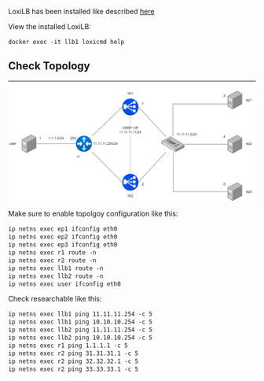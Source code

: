 
LoxiLB has been installed like described [here](https://loxilb-io.github.io/loxilbdocs/run/)

View the installed LoxiLB:
```
docker exec -it llb1 loxicmd help
```

## Check Topology
---

![diagram](./assets/topology.png)

Make sure to enable topolgoy configuration like this:

```
ip netns exec ep1 ifconfig eth0
ip netns exec ep2 ifconfig eth0
ip netns exec ep3 ifconfig eth0
ip netns exec r1 route -n
ip netns exec r2 route -n
ip netns exec llb1 route -n
ip netns exec llb2 route -n
ip netns exec user ifconfig eth0
```

Check researchable like this:

```
ip netns exec llb1 ping 11.11.11.254 -c 5
ip netns exec llb1 ping 10.10.10.254 -c 5
ip netns exec llb2 ping 11.11.11.254 -c 5
ip netns exec llb2 ping 10.10.10.254 -c 5
ip netns exec r1 ping 1.1.1.1 -c 5
ip netns exec r2 ping 31.31.31.1 -c 5
ip netns exec r2 ping 32.32.32.1 -c 5
ip netns exec r2 ping 33.33.33.1 -c 5
```
